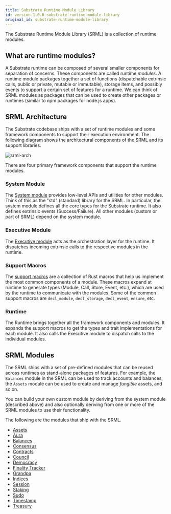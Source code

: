 ```yaml
---
title: Substrate Runtime Module Library
id: version-1.0.0-substrate-runtime-module-library
original_id: substrate-runtime-module-library
---
```

The Substrate Runtime Module Library (SRML) is a collection of runtime modules.

## What are runtime modules?

A Substrate runtime can be composed of several smaller components for separation of concerns. These components are called runtime _modules_. A runtime module packages together a set of functions (dispatchable extrinsic calls, public or private, mutable or immutable), storage items, and possibly events to support a certain set of features for a runtime. We can think of SRML modules as packages that can be used to create other packages or runtimes (similar to npm packages for node.js apps).

## SRML Architecture

The Substrate codebase ships with a set of runtime modules and some framework components to support their execution environment. The following diagram shows the architectural components of the SRML and its support libraries.

![srml-arch](/docs/assets/srml-arch.png)

There are four primary framework components that support the runtime modules.

### System Module

The [System module](/rustdocs/v1.0/srml_system/index.html) provides low-level APIs and utilities for other modules. Think of this as the "std" (standard) library for the SRML. In particular, the system module defines all the core types for the Substrate runtime. It also defines extrinsic events (Success/Failure). All other modules (custom or part of SRML) depend on the system module.

### Executive Module

The [Executive module](/rustdocs/v1.0/srml_executive/index.html) acts as the orchestration layer for the runtime. It dispatches incoming extrinsic calls to the respective modules in the runtime.

### Support Macros

The [support macros](/rustdocs/v1.0/srml_support/index.html) are a collection of Rust macros that help us implement the most common components of a module. These macros expand at runtime to generate types (Module, Call, Store, Event, etc.), which are used by the runtime to communicate with the modules. Some of the common support macros are `decl_module`, `decl_storage`, `decl_event`, `ensure`, etc.

### Runtime

The Runtime brings together all the framework components and modules. It expands the support macros to get the types and trait implementations for each module. It also calls the Executive module to dispatch calls to the individual modules.

## SRML Modules

The SRML ships with a set of pre-defined modules that can be reused across runtimes as stand-alone packages of features. For example, the `Balances` module in the SRML can be used to track accounts and balances, the `Assets` module can be used to create and manage _fungible_ assets, and so on.

You can build your own custom module by deriving from the system module (described above) and also optionally deriving from one or more of the SRML modules to use their functionality.

The following are the modules that ship with the SRML.

* [Assets](https://crates.parity.io/srml_assets/index.html)
* [Aura](/rustdocs/v1.0/srml_aura/index.html)
* [Balances](/rustdocs/v1.0/srml_balances/index.html)
* [Consensus](/rustdocs/v1.0/srml_consensus/index.html)
* [Contracts](/rustdocs/v1.0/srml_contract/index.html)
* [Council](/rustdocs/v1.0/srml_council/index.html)
* [Democracy](/rustdocs/v1.0/srml_democracy/index.html)
* [Finality Tracker](/rustdocs/v1.0/srml_finality_tracker/index.html)
* [Grandpa](/rustdocs/v1.0/srml_grandpa/index.html)
* [Indices](/rustdocs/v1.0/srml_indices/index.html)
* [Session](/rustdocs/v1.0/srml_session/index.html)
* [Staking](/rustdocs/v1.0/srml_staking/index.html)
* [Sudo](/rustdocs/v1.0/srml_sudo/index.html)
* [Timestamp](/rustdocs/v1.0/srml_timestamp/index.html)
* [Treasury](/rustdocs/v1.0/srml_treasury/index.html)
